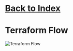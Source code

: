 # [Back to Index](./Documents/Index.md)

# Terraform Flow

![Terraform Flow](./Diagrams/4-TerraformFlow.png)